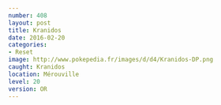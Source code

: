 ```yaml
---
number: 408
layout: post
title: Kranidos
date: 2016-02-20
categories:
- Reset
image: http://www.pokepedia.fr/images/d/d4/Kranidos-DP.png
caught: Kranidos
location: Mérouville
level: 20
version: OR
---
```

